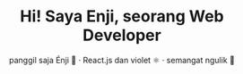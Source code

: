 <header>
  <h1 align="center">Hi! Saya Enji, seorang Web Developer</h1>
  <p align="center">panggil saja Énji 👋 · React.js dan violet ⚛️ ·  semangat ngulik 💪</p>
</header>
